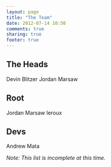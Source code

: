 ```yaml
---
layout: page
title: "The Team"
date: 2012-07-14 10:50
comments: true
sharing: true
footer: true
---
```


The Heads
---------
Devin Blitzer
Jordan Marsaw

Root
----
Jordan Marsaw
leroux

Devs
----
Andrew Mata

*Note: This list is incomplete at this time.*
